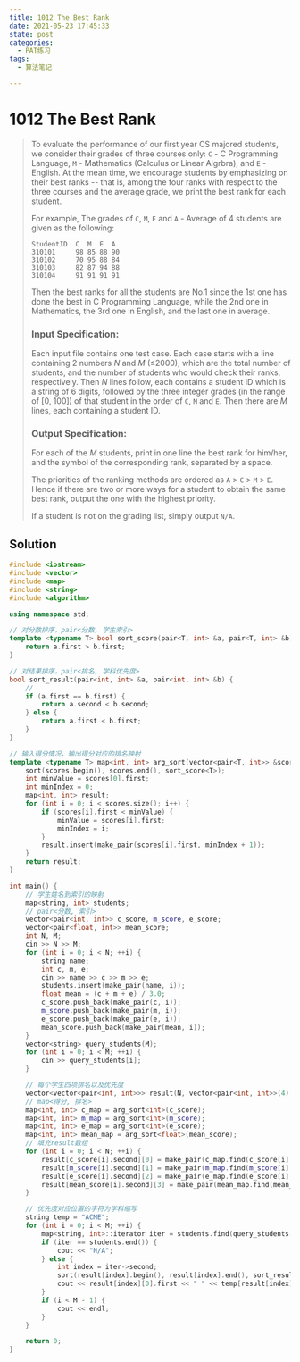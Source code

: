 ```yaml
---
title: 1012 The Best Rank
date: 2021-05-23 17:45:33
state: post
categories:
  - PAT练习
tags:
  - 算法笔记

---
```


#  1012 The Best Rank

> To evaluate the performance of our first year CS majored students, we consider their grades of three courses only: `C` - C Programming Language, `M` - Mathematics (Calculus or Linear Algrbra), and `E` - English. At the mean time, we encourage students by emphasizing on their best ranks -- that is, among the four ranks with respect to the three courses and the average grade, we print the best rank for each student.
>
> For example, The grades of `C`, `M`, `E` and `A` - Average of 4 students are given as the following:
>
> ```
> StudentID  C  M  E  A
> 310101     98 85 88 90
> 310102     70 95 88 84
> 310103     82 87 94 88
> 310104     91 91 91 91
> ```
>
> Then the best ranks for all the students are No.1 since the 1st one has done the best in C Programming Language, while the 2nd one in Mathematics, the 3rd one in English, and the last one in average.
>
> ### Input Specification:
>
> Each input file contains one test case. Each case starts with a line containing 2 numbers *N* and *M* (≤2000), which are the total number of students, and the number of students who would check their ranks, respectively. Then *N* lines follow, each contains a student ID which is a string of 6 digits, followed by the three integer grades (in the range of [0, 100]) of that student in the order of `C`, `M` and `E`. Then there are *M* lines, each containing a student ID.
>
> ### Output Specification:
>
> For each of the *M* students, print in one line the best rank for him/her, and the symbol of the corresponding rank, separated by a space.
>
> The priorities of the ranking methods are ordered as `A` > `C` > `M` > `E`. Hence if there are two or more ways for a student to obtain the same best rank, output the one with the highest priority.
>
> If a student is not on the grading list, simply output `N/A`.

## Solution

```cpp
#include <iostream>
#include <vector>
#include <map>
#include <string>
#include <algorithm>

using namespace std;

// 对分数排序，pair<分数, 学生索引>
template <typename T> bool sort_score(pair<T, int> &a, pair<T, int> &b) {
    return a.first > b.first;
}

// 对结果排序，pair<排名, 学科优先度>
bool sort_result(pair<int, int> &a, pair<int, int> &b) {
    //
    if (a.first == b.first) {
        return a.second < b.second;
    } else {
        return a.first < b.first;
    }
}

// 输入得分情况，输出得分对应的排名映射
template <typename T> map<int, int> arg_sort(vector<pair<T, int>> &scores) {
    sort(scores.begin(), scores.end(), sort_score<T>);
    int minValue = scores[0].first;
    int minIndex = 0;
    map<int, int> result;
    for (int i = 0; i < scores.size(); i++) {
        if (scores[i].first < minValue) {
            minValue = scores[i].first;
            minIndex = i;
        }
        result.insert(make_pair(scores[i].first, minIndex + 1));
    }
    return result;
}

int main() {
    // 学生姓名到索引的映射
    map<string, int> students;
    // pair<分数, 索引>
    vector<pair<int, int>> c_score, m_score, e_score;
    vector<pair<float, int>> mean_score;
    int N, M;
    cin >> N >> M;
    for (int i = 0; i < N; ++i) {
        string name;
        int c, m, e;
        cin >> name >> c >> m >> e;
        students.insert(make_pair(name, i));
        float mean = (c + m + e) / 3.0;
        c_score.push_back(make_pair(c, i));
        m_score.push_back(make_pair(m, i));
        e_score.push_back(make_pair(e, i));
        mean_score.push_back(make_pair(mean, i));
    }
    vector<string> query_students(M);
    for (int i = 0; i < M; ++i) {
        cin >> query_students[i];
    }

    // 每个学生四项排名以及优先度
    vector<vector<pair<int, int>>> result(N, vector<pair<int, int>>(4));
    // map<得分, 排名>
    map<int, int> c_map = arg_sort<int>(c_score);
    map<int, int> m_map = arg_sort<int>(m_score);
    map<int, int> e_map = arg_sort<int>(e_score);
    map<int, int> mean_map = arg_sort<float>(mean_score);
    // 填充result数组
    for (int i = 0; i < N; ++i) {
        result[c_score[i].second][0] = make_pair(c_map.find(c_score[i].first)->second, 1);
        result[m_score[i].second][1] = make_pair(m_map.find(m_score[i].first)->second, 2);
        result[e_score[i].second][2] = make_pair(e_map.find(e_score[i].first)->second, 3);
        result[mean_score[i].second][3] = make_pair(mean_map.find(mean_score[i].first)->second, 0);
    }

    // 优先度对应位置的字符为学科缩写
    string temp = "ACME";
    for (int i = 0; i < M; ++i) {
        map<string, int>::iterator iter = students.find(query_students[i]);
        if (iter == students.end()) {
            cout << "N/A";
        } else {
            int index = iter->second;
            sort(result[index].begin(), result[index].end(), sort_result);
            cout << result[index][0].first << " " << temp[result[index][0].second];
        }
        if (i < M - 1) {
            cout << endl;
        }
    }

    return 0;
}
```

 